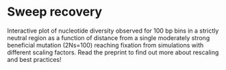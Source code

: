 # Sweep recovery

Interactive plot of nucleotide diversity observed for 100 bp bins in a strictly neutral region as a function of distance from a single moderately strong beneficial mutation (2Ns=100) reaching fixation from simulations with different scaling factors. Read the preprint to find out more about rescaling and best practices!
